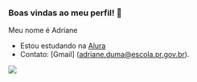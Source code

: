### Boas vindas ao meu perfil! 🖤
Meu nome é Adriane
- Estou estudando na [Alura](https://www.alura.com.br)
- Contato: [Gmail] (adriane.duma@escola.pr.gov.br).
  
![](https://media.tenor.com/A0yCLZcqaGEAAAAM/cap-tornado.gif)

